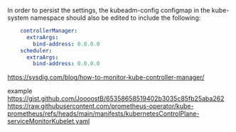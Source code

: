 In order to persist the settings, the kubeadm-config configmap in the kube-system namespace should also be edited to include the following:

```yaml
    controllerManager:
      extraArgs:
        bind-address: 0.0.0.0
    scheduler:
      extraArgs:
        bind-address: 0.0.0.0
```

<https://sysdig.com/blog/how-to-monitor-kube-controller-manager/>

example
<https://gist.github.com/JoooostB/65358658519402b3035c85fb25aba262>
<https://raw.githubusercontent.com/prometheus-operator/kube-prometheus/refs/heads/main/manifests/kubernetesControlPlane-serviceMonitorKubelet.yaml>
